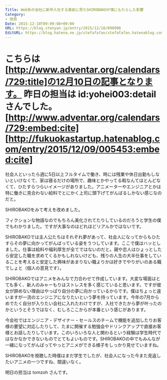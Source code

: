 ```yaml
---
Title: Web系の会社に新卒入社する直前に見たSHIROBAKOが僕にもたらした影響
Category:
- 技術
Date: 2015-12-10T09:09:08+09:00
URL: https://blog.stenyan.jp/entry/2015/12/10/090908
EditURL: https://blog.hatena.ne.jp/stefafafan/stefafafan.hatenablog.com/atom/entry/6653586347148019954
---
```


こちらは[http://www.adventar.org/calendars/729:title]の12月10日の記事となります。
昨日の担当は id:yohei003:detail さんでした。
[http://www.adventar.org/calendars/729:embed:cite]
[http://fukuokastartup.hatenablog.com/entry/2015/12/09/005453:embed:cite]
====


社会人といったら週に5日以上フルタイムで働き、時には残業や休日出勤もしないといけなくて、家は寝るだけの場所で、趣味とかやってる暇なんてほとんどなくて、ひたすらつらいイメージがありました。アニメーターやエンジニアとかは特に働きに見合わない給料でとにかく上司に頭下げてがんばるしかない感じなのだと。

SHIROBAKOをみて考えを改めました。

フィクションな物語なのでもちろん美化されてたりしているのだろうと学生の僕でもわかりました。ですが大事なのはどれほどリアルかではないです。

SHIROBAKOでは主人公たちはそれぞれ夢があって、社会人になってからもひたすらその夢に向かってがんばっている姿をうつしています。ここで僕はハッとしました。仕事は給料や福利厚生が全てではないのだと。親や恋人はひょっとしたら安定した職を求めてくるかもしれないけども、残りの人生の大半仕事をしていることを考えると安定した興味があまりない職よりかは好きでやりがいのある職でしょと（個人の意見です）。

SHIROBAKOではアニメをみんなで力合わせて作成しています。大変な場面はとても多く、新人のみゃーもりはストレスを多く感じていると思います。ですが彼女が辞めない理由はやっぱり自分の夢に向かっているからです。僕はちょっと違いますが一流のエンジニアになりたいという夢を持っています。今年の7月からめでたく自分が入りたい会社に入れたわけですが、入社できたから夢が叶ったのかというとそうではなく、むしろここからが本番という感じがあります。

今会社ではエンジニア・デザイナー・セールスのチームで機能を追加したりお客様の要望に対応したりして、たまに開催する勉強会やドリンクアップで直接お客様とお話したりしています。このいろいろな人と関わるという経験は学生時代ではなかなかできないものでとてもよいものです。SHIROBAKOの中でもみんなが一緒になってがんばってやっとアニメができる様子をしっかり見せていますね。

SHIROBAKOを視聴した時僕はまだ学生でしたが、社会人になった今また見返したいアニメの一つですね、間違いなく。

明日の担当は tomzoh さんです。
